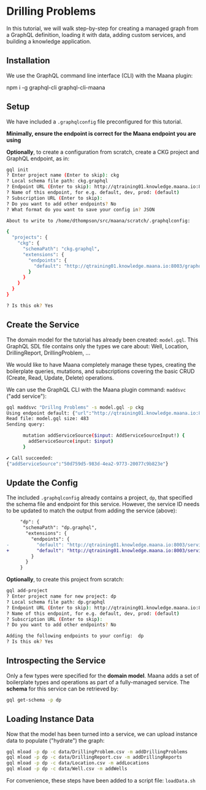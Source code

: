 # Drilling Problems

In this tutorial, we will walk step-by-step for creating a managed graph from a GraphQL definition, loading it with data, adding custom services, and building a knowledge application.

## Installation

We use the GraphQL command line interface (CLI) with the Maana plugin:

npm i -g graphql-cli graphql-cli-maana

## Setup

We have included a `.graphqlconfig` file preconfigured for this tutorial.

**Minimally, ensure the endpoint is correct for the Maana endpoint you are using**

**Optionally**, to create a configuration from scratch, create a CKG project and GraphQL endpoint, as in:

```bash
gql init
? Enter project name (Enter to skip): ckg
? Local schema file path: ckg.graphql
? Endpoint URL (Enter to skip): http://qtraining01.knowledge.maana.io:8003/graphql
? Name of this endpoint, for e.g. default, dev, prod: (default)
? Subscription URL (Enter to skip):
? Do you want to add other endpoints? No
? What format do you want to save your config in? JSON

About to write to /home/dthompson/src/maana/scratch/.graphqlconfig:

{
  "projects": {
    "ckg": {
      "schemaPath": "ckg.graphql",
      "extensions": {
        "endpoints": {
          "default": "http://qtraining01.knowledge.maana.io:8003/graphql"
        }
      }
    }
  }
}

? Is this ok? Yes
```

## Create the Service

The domain model for the tutorial has already been created: `model.gql`. This GraphQL SDL file contains only the types we care about: Well, Location, DrillingReport, DrillingProblem, ...

We would like to have Maana completely manage these types, creating the boilerplate queries, mutations, and subscriptions covering the basic CRUD (Create, Read, Update, Delete) operations.

We can use the GraphQL CLI with the Maana plugin command: `maddsvc` ("add service"):

```bash
gql maddsvc "Drillng Problems" -s model.gql -p ckg
Using endpoint default: {"url":"http://qtraining01.knowledge.maana.io:8003/graphql"}
Read file: model.gql size: 483
Sending query:

      mutation addServiceSource($input: AddServiceSourceInput!) {
        addServiceSource(input: $input)
      }

✔ Call succeeded:
{"addServiceSource":"50d759d5-983d-4ea2-9773-20077c9b823e"}
```

## Update the Config

The included `.graphqlconfig` already contains a project, `dp`, that specified the schema file and endpoint for this service. However, the service ID needs to be updated to match the output from adding the service (above):

```diff
     "dp": {
      "schemaPath": "dp.graphql",
       "extensions": {
         "endpoints": {
-          "default": "http://qtraining01.knowledge.maana.io:8003/service/051850b1-f088-46b1-8e35-679f5d2ac84f/graphql"
+          "default": "http://qtraining01.knowledge.maana.io:8003/service/50d759d5-983d-4ea2-9773-20077c9b823e/graphql"
         }
       }
     }
```

**Optionally**, to create this project from scratch:

```bash
gql add-project
? Enter project name for new project: dp
? Local schema file path: dp.graphql
? Endpoint URL (Enter to skip): http://qtraining01.knowledge.maana.io:8003/service/1788c00e-3a29-4843-aa56-44ba374cf682/graphql
? Name of this endpoint, for e.g. default, dev, prod: (default)
? Subscription URL (Enter to skip):
? Do you want to add other endpoints? No

Adding the following endpoints to your config:  dp
? Is this ok? Yes
```

## Introspecting the Service

Only a few types were specified for the **domain model**. Maana adds a set of boilerplate types and operations as part of a fully-managed service. The **schema** for this service can be retrieved by:

```bash
gql get-schema -p dp
```

## Loading Instance Data

Now that the model has been turned into a service, we can upload instance data to populate ("hydrate") the graph:

```bash
gql mload -p dp -c data/DrillingProblem.csv -m addDrillingProblems
gql mload -p dp -c data/DrillingReport.csv -m addDrillingReports
gql mload -p dp -c data/Location.csv -m addLocations
gql mload -p dp -c data/Well.csv -m addWells
```

For convenience, these steps have been added to a script file: `loadData.sh`
